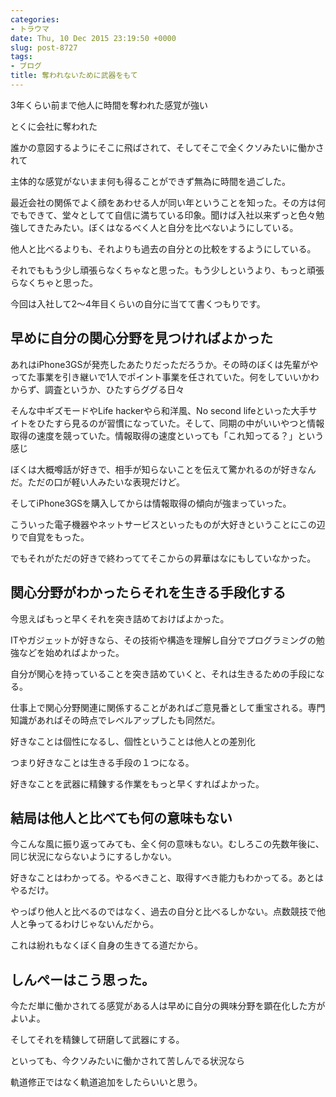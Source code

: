 ```yaml
---
categories:
- トラウマ
date: Thu, 10 Dec 2015 23:19:50 +0000
slug: post-8727
tags:
- ブログ
title: 奪われないために武器をもて
---
```


3年くらい前まで他人に時間を奪われた感覚が強い

	

	

とくに会社に奪われた

	

	

誰かの意図するようにそこに飛ばされて、そしてそこで全くクソみたいに働かされて

主体的な感覚がないまま何も得ることができず無為に時間を過ごした。

最近会社の関係でよく顔をあわせる人が同い年ということを知った。その方は何でもできて、堂々としてて自信に満ちている印象。聞けば入社以来ずっと色々勉強してきたみたい。ぼくはなるべく人と自分を比べないようにしている。

他人と比べるよりも、それよりも過去の自分との比較をするようにしている。

それでももう少し頑張らなくちゃなと思った。もう少しというより、もっと頑張らなくちゃと思った。

今回は入社して2〜4年目くらいの自分に当てて書くつもりです。


<!--more-->
<h2>早めに自分の関心分野を見つければよかった</h2>

あれはiPhone3GSが発売したあたりだっただろうか。その時のぼくは先輩がやってた事業を引き継いで1人でポイント事業を任されていた。何をしていいかわからず、調査というか、ひたすらググる日々

そんな中ギズモードやLife hackerやら和洋風、No second lifeといった大手サイトをひたすら見るのが習慣になっていた。そして、同期の中がいいやつと情報取得の速度を競っていた。情報取得の速度といっても「これ知ってる？」という感じ

ぼくは大概噂話が好きで、相手が知らないことを伝えて驚かれるのが好きなんだ。ただの口が軽い人みたいな表現だけど。

そしてiPhone3GSを購入してからは情報取得の傾向が強まっていった。

こういった電子機器やネットサービスといったものが大好きということにこの辺りで自覚をもった。

でもそれがただの好きで終わっててそこからの昇華はなにもしていなかった。

<h2>関心分野がわかったらそれを生きる手段化する</h2>

今思えばもっと早くそれを突き詰めておけばよかった。

ITやガジェットが好きなら、その技術や構造を理解し自分でプログラミングの勉強などを始めればよかった。

自分が関心を持っていることを突き詰めていくと、それは生きるための手段になる。

仕事上で関心分野関連に関係することがあればご意見番として重宝される。専門知識があればその時点でレベルアップしたも同然だ。

好きなことは個性になるし、個性ということは他人との差別化

つまり好きなことは生きる手段の１つになる。

好きなことを武器に精錬する作業をもっと早くすればよかった。

<h2>結局は他人と比べても何の意味もない</h2>

今こんな風に振り返ってみても、全く何の意味もない。むしろこの先数年後に、同じ状況にならないようにするしかない。

好きなことはわかってる。やるべきこと、取得すべき能力もわかってる。あとはやるだけ。

やっぱり他人と比べるのではなく、過去の自分と比べるしかない。点数競技で他人と争ってるわけじゃないんだから。

これは紛れもなくぼく自身の生きてる道だから。

<h2>しんぺーはこう思った。</h2>

今ただ単に働かされてる感覚がある人は早めに自分の興味分野を顕在化した方がよいよ。

そしてそれを精錬して研磨して武器にする。

といっても、今クソみたいに働かされて苦しんでる状況なら

軌道修正ではなく軌道追加をしたらいいと思う。
